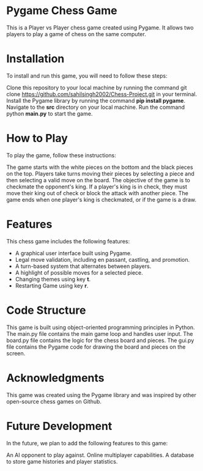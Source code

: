 # Pygame Chess Game

This is a Player vs Player chess game created using Pygame. It allows two players to play a game of chess on the same computer.

# Installation

To install and run this game, you will need to follow these steps:

Clone this repository to your local machine by running the command git clone https://github.com/sahilsingh2002/Chess-Project.git in your terminal.
Install the Pygame library by running the command **pip install pygame**.
Navigate to the **src** directory on your local machine.
Run the command python **main.py** to start the game.

# How to Play

To play the game, follow these instructions:

The game starts with the white pieces on the bottom and the black pieces on the top.
Players take turns moving their pieces by selecting a piece and then selecting a valid move on the board.
The objective of the game is to checkmate the opponent's king.
If a player's king is in check, they must move their king out of check or block the attack with another piece.
The game ends when one player's king is checkmated, or if the game is a draw.

# Features

This chess game includes the following features:

* A graphical user interface built using Pygame.
* Legal move validation, including en passant, castling, and promotion.
* A turn-based system that alternates between players.
* A highlight of possible moves for a selected piece.
* Changing themes using key **t**.
* Restarting Game using key **r**.

# Code Structure

This game is built using object-oriented programming principles in Python. The main.py file contains the main game loop and handles user input. The board.py file contains the logic for the chess board and pieces. The gui.py file contains the Pygame code for drawing the board and pieces on the screen.

# Acknowledgments

This game was created using the Pygame library and was inspired by other open-source chess games on Github.

# Future Development

In the future, we plan to add the following features to this game:

An AI opponent to play against.
Online multiplayer capabilities.
A database to store game histories and player statistics.
